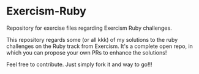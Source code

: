 # Exercism-Ruby
Repository for exercise files regarding Exercism Ruby challenges.

This repository regards some (or all kkk) of my solutions to the ruby challenges on the Ruby track from Exercism. It's a complete open repo,
in which you can propose your own PRs to enhance the solutions!

Feel free to contribute. Just simply fork it and way to go!!!
